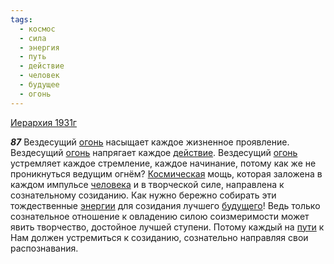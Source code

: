 ```yaml
---
tags:
  - космос
  - сила
  - энергия
  - путь
  - действие
  - человек
  - будущее
  - огонь
---
```


[Иерархия 1931г](https://127.0.0.1:4002/agni/1931)

___87___
Вездесущий [огонь](../../../tags/#огонь) насыщает каждое жизненное проявление. Вездесущий [огонь](../../../tags/#огонь) напрягает каждое [действие](../../../tags/#действие). Вездесущий [огонь](../../../tags/#огонь) устремляет каждое стремление, каждое начинание, потому как же не проникнуться ведущим огнём? [Космическая](../../../tags/#космос) мощь, которая заложена в каждом импульсе [человека](../../../tags/#человек) и в творческой силе, направлена к сознательному созиданию. Как нужно бережно собирать эти тождественные [энергии](../../../tags/#энергия) для созидания лучшего [будущего](../../../tags/#будущее)! Ведь только сознательное отношение к овладению силою соизмеримости может явить творчество, достойное лучшей ступени. Потому каждый на [пути](../../../tags/#путь) к Нам должен устремиться к созиданию, сознательно направляя свои распознавания.   

